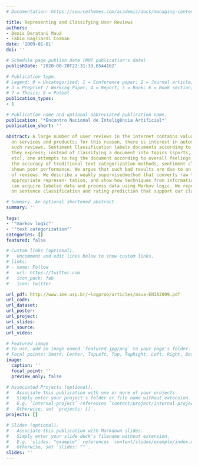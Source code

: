 ```yaml
---
# Documentation: https://sourcethemes.com/academic/docs/managing-content/

title: Representing and Classifying User Reviews
authors:
- Denis Deratani Mauá
- Fabio Gagliardi Cozman
date: '2009-01-01'
doi: ''

# Schedule page publish date (NOT publication's date).
publishDate: '2020-08-20T22:31:33.654416Z'

# Publication type.
# Legend: 0 = Uncategorized; 1 = Conference paper; 2 = Journal article;
# 3 = Preprint / Working Paper; 4 = Report; 5 = Book; 6 = Book section;
# 7 = Thesis; 8 = Patent
publication_types:
- 1

# Publication name and optional abbreviated publication name.
publication: '*Encontro Nacional de Inteligência Artificial*'
publication_short: ''

abstract: A large number of user reviews in the internet contains valuable information
  on services and products; for this reason, there is interest in automatically understanding
  such reviews. Sentiment Classification labels documents according to the feelings
  they express; instead of classifying a document into topics (sports, economics,
  etc), one attempts to tag the document according to overall feelings. Compared to
  the accuracy of traditional text categorization methods, sentiment classifiers have
  shown poor performance. We argue that such bad results are due to an improper representation
  of reviews. We describe a weakly supervisedmethod that converts raw text into an
  appropriate represen- tation, and show how techniques from information retrieval
  can acquire labeled data and process data using Markov logic. We report results
  on sentence classification and rating prediction that support our claims.

# Summary. An optional shortened abstract.
summary: ''

tags:
- '"markov logic"'
- '"text categorization"'
categories: []
featured: false

# Custom links (optional).
#   Uncomment and edit lines below to show custom links.
# links:
# - name: Follow
#   url: https://twitter.com
#   icon_pack: fab
#   icon: twitter

url_pdf: http://www.ime.usp.br/~logprob/articles/maua-ENIA2009.pdf
url_code:
url_dataset:
url_poster:
url_project:
url_slides:
url_source:
url_video:

# Featured image
# To use, add an image named `featured.jpg/png` to your page's folder. 
# Focal points: Smart, Center, TopLeft, Top, TopRight, Left, Right, BottomLeft, Bottom, BottomRight.
image:
  caption: ''
  focal_point: ''
  preview_only: false

# Associated Projects (optional).
#   Associate this publication with one or more of your projects.
#   Simply enter your project's folder or file name without extension.
#   E.g. `internal-project` references `content/project/internal-project/index.md`.
#   Otherwise, set `projects: []`.
projects: []

# Slides (optional).
#   Associate this publication with Markdown slides.
#   Simply enter your slide deck's filename without extension.
#   E.g. `slides: "example"` references `content/slides/example/index.md`.
#   Otherwise, set `slides: ""`.
slides: ''
---
```

